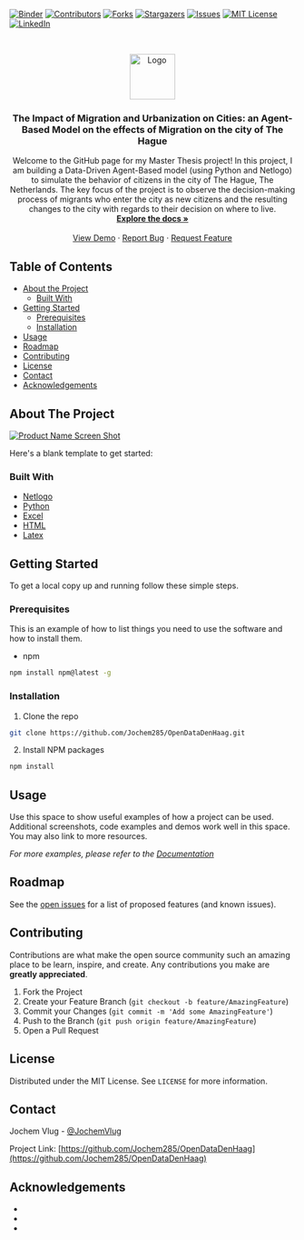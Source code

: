 <!-- PROJECT SHIELDS -->
<!--
*** I'm using markdown "reference style" links for readability.
*** Reference links are enclosed in brackets [ ] instead of parentheses ( ).
*** See the bottom of this document for the declaration of the reference variables
*** for contributors-url, forks-url, etc. This is an optional, concise syntax you may use.
*** https://www.markdownguide.org/basic-syntax/#reference-style-links
-->
[![Binder](https://mybinder.org/badge_logo.svg)](https://mybinder.org/v2/gh/Jochem285/OpenDataDenHaag/master)
[![Contributors][contributors-shield]][contributors-url]
[![Forks][forks-shield]][forks-url]
[![Stargazers][stars-shield]][stars-url]
[![Issues][issues-shield]][issues-url]
[![MIT License][license-shield]][license-url]
[![LinkedIn][linkedin-shield]][linkedin-url]



<!-- PROJECT LOGO -->
<br />
<p align="center">
  <a href="https://github.com/Jochem285/OpenDataDenHaag">
    <img src="images/logo.png" alt="Logo" width="80" height="80">
  </a>

  <h3 align="center">The Impact of Migration and Urbanization on Cities: an Agent-Based Model on the effects of Migration on the city of The Hague</h3>

  <p align="center">
    Welcome to the GitHub page for my Master Thesis project! In this project, I am building a Data-Driven Agent-Based model (using Python and Netlogo) to simulate the behavior of citizens in the city of The Hague, The Netherlands.
	The key focus of the project is to observe the decision-making process of migrants who enter the city as new citizens and the resulting changes to the city with regards to their decision on where to live. 
    <br />
    <a href="https://github.com/Jochem285/OpenDataDenHaag"><strong>Explore the docs »</strong></a>
    <br />
    <br />
    <a href="https://github.com/Jochem285/OpenDataDenHaag">View Demo</a>
    ·
    <a href="https://github.com/Jochem285/OpenDataDenHaag/issues">Report Bug</a>
    ·
    <a href="https://github.com/Jochem285/OpenDataDenHaag/issues">Request Feature</a>
  </p>
</p>



<!-- TABLE OF CONTENTS -->
## Table of Contents

* [About the Project](#about-the-project)
  * [Built With](#built-with)
* [Getting Started](#getting-started)
  * [Prerequisites](#prerequisites)
  * [Installation](#installation)
* [Usage](#usage)
* [Roadmap](#roadmap)
* [Contributing](#contributing)
* [License](#license)
* [Contact](#contact)
* [Acknowledgements](#acknowledgements)



<!-- ABOUT THE PROJECT -->
## About The Project

[![Product Name Screen Shot][product-screenshot]](https://example.com)

Here's a blank template to get started:


### Built With

* [Netlogo](#netlogo)
* [Python](#python)
* [Excel](#excel)
* [HTML](#HTML)
* [Latex](#latex)


<!-- GETTING STARTED -->
## Getting Started

To get a local copy up and running follow these simple steps.

### Prerequisites

This is an example of how to list things you need to use the software and how to install them.
* npm
```sh
npm install npm@latest -g
```

### Installation

1. Clone the repo
```sh
git clone https://github.com/Jochem285/OpenDataDenHaag.git
```
2. Install NPM packages
```sh
npm install
```



<!-- USAGE EXAMPLES -->
## Usage

Use this space to show useful examples of how a project can be used. Additional screenshots, code examples and demos work well in this space. You may also link to more resources.

_For more examples, please refer to the [Documentation](https://example.com)_



<!-- ROADMAP -->
## Roadmap

See the [open issues](https://github.com/Jochem285/OpenDataDenHaag/issues) for a list of proposed features (and known issues).



<!-- CONTRIBUTING -->
## Contributing

Contributions are what make the open source community such an amazing place to be learn, inspire, and create. Any contributions you make are **greatly appreciated**.

1. Fork the Project
2. Create your Feature Branch (`git checkout -b feature/AmazingFeature`)
3. Commit your Changes (`git commit -m 'Add some AmazingFeature'`)
4. Push to the Branch (`git push origin feature/AmazingFeature`)
5. Open a Pull Request



<!-- LICENSE -->
## License

Distributed under the MIT License. See `LICENSE` for more information.



<!-- CONTACT -->
## Contact

Jochem Vlug - [@JochemVlug](https://twitter.com/JochemVlug) 

Project Link: [https://github.com/Jochem285/OpenDataDenHaag](https://github.com/Jochem285/OpenDataDenHaag)



<!-- ACKNOWLEDGEMENTS -->
## Acknowledgements

* []()
* []()
* []()





<!-- MARKDOWN LINKS & IMAGES -->
<!-- https://www.markdownguide.org/basic-syntax/#reference-style-links -->
[contributors-shield]: https://img.shields.io/github/contributors/Jochem285/OpenDataDenHaag.svg?style=flat-square
[contributors-url]: https://github.com/Jochem285/OpenDataDenHaag/graphs/contributors
[forks-shield]: https://img.shields.io/github/forks/Jochem285/OpenDataDenHaag.svg?style=flat-square
[forks-url]: https://github.com/Jochem285/OpenDataDenHaag/network/members
[stars-shield]: https://img.shields.io/github/stars/Jochem285/OpenDataDenHaag.svg?style=flat-square
[stars-url]: https://github.com/Jochem285/OpenDataDenHaag/stargazers
[issues-shield]: https://img.shields.io/github/issues/Jochem285/OpenDataDenHaag.svg?style=flat-square
[issues-url]: https://github.com/Jochem285/OpenDataDenHaag/issues
[license-shield]: https://img.shields.io/github/license/Jochem285/OpenDataDenHaag.svg?style=flat-square
[license-url]: https://github.com/Jochem285/OpenDataDenHaag/blob/master/LICENSE.txt
[linkedin-shield]: https://img.shields.io/badge/-LinkedIn-black.svg?style=flat-square&logo=linkedin&colorB=555
[linkedin-url]: https://linkedin.com/in/jochemvlug
[product-screenshot]: images/screenshot.png




